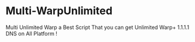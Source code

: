 # Multi-WarpUnlimited
Multi Unlimited Warp a Best Script That you can get Unlimited Warp+ 1.1.1.1 DNS on All Platform !
